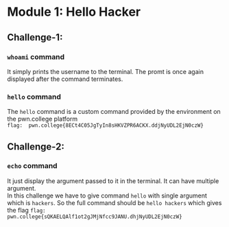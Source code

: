 # Module 1: Hello Hacker
## Challenge-1:
### `whoami` command
It simply prints the username to the terminal. The promt is once again displayed after the command terminates.
### `hello` command
The `hello` command is a custom command provided by the environment on the pwn.college platform<br>
`flag:  pwn.college{8ECt4C05JgTyIn8sHKVZPR6ACKX.ddjNyUDL2EjN0czW}`
## Challenge-2:
### `echo` command
It just display the argument passed to it in the terminal. It can have multiple argument.<br>
In this challenge we have to give command `hello` with single argument which is `hackers`. So the full command should be `hello hackers` which gives the flag
`flag: pwn.college{sQKAELQAlf1ot2gJMjNfcc9JANU.dhjNyUDL2EjN0czW}`
